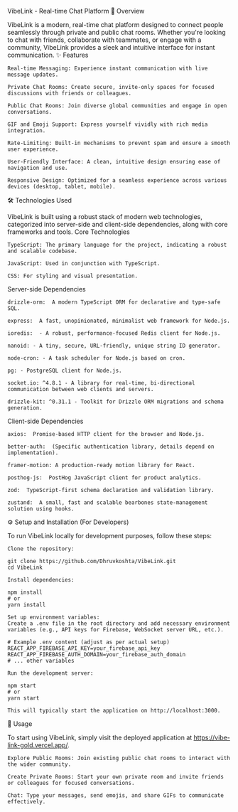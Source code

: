 VibeLink - Real-time Chat Platform
🚀 Overview

VibeLink is a modern, real-time chat platform designed to connect people seamlessly through private and public chat rooms. Whether you're looking to chat with friends, collaborate with teammates, or engage with a community, VibeLink provides a sleek and intuitive interface for instant communication.
✨ Features

    Real-time Messaging: Experience instant communication with live message updates.

    Private Chat Rooms: Create secure, invite-only spaces for focused discussions with friends or colleagues.

    Public Chat Rooms: Join diverse global communities and engage in open conversations.

    GIF and Emoji Support: Express yourself vividly with rich media integration.

    Rate-Limiting: Built-in mechanisms to prevent spam and ensure a smooth user experience.

    User-Friendly Interface: A clean, intuitive design ensuring ease of navigation and use.

    Responsive Design: Optimized for a seamless experience across various devices (desktop, tablet, mobile).

🛠️ Technologies Used

VibeLink is built using a robust stack of modern web technologies, categorized into server-side and client-side dependencies, along with core frameworks and tools.
Core Technologies

    TypeScript: The primary language for the project, indicating a robust and scalable codebase.

    JavaScript: Used in conjunction with TypeScript.

    CSS: For styling and visual presentation.

Server-side Dependencies

    drizzle-orm:  A modern TypeScript ORM for declarative and type-safe SQL.

    express:  A fast, unopinionated, minimalist web framework for Node.js.

    ioredis:  - A robust, performance-focused Redis client for Node.js.

    nanoid: - A tiny, secure, URL-friendly, unique string ID generator.

    node-cron: - A task scheduler for Node.js based on cron.

    pg: - PostgreSQL client for Node.js.

    socket.io: ^4.8.1 - A library for real-time, bi-directional communication between web clients and servers.

    drizzle-kit: ^0.31.1 - Toolkit for Drizzle ORM migrations and schema generation.

Client-side Dependencies

    axios:  Promise-based HTTP client for the browser and Node.js.

    better-auth:  (Specific authentication library, details depend on implementation).

    framer-motion: A production-ready motion library for React.

    posthog-js:  PostHog JavaScript client for product analytics.

    zod:  TypeScript-first schema declaration and validation library.

    zustand:  A small, fast and scalable bearbones state-management solution using hooks.

⚙️ Setup and Installation (For Developers)

To run VibeLink locally for development purposes, follow these steps:

    Clone the repository:

    git clone https://github.com/Dhruvkoshta/VibeLink.git
    cd VibeLink

    Install dependencies:

    npm install
    # or
    yarn install

    Set up environment variables:
    Create a .env file in the root directory and add necessary environment variables (e.g., API keys for Firebase, WebSocket server URL, etc.).

    # Example .env content (adjust as per actual setup)
    REACT_APP_FIREBASE_API_KEY=your_firebase_api_key
    REACT_APP_FIREBASE_AUTH_DOMAIN=your_firebase_auth_domain
    # ... other variables

    Run the development server:

    npm start
    # or
    yarn start

    This will typically start the application on http://localhost:3000.

🚀 Usage

To start using VibeLink, simply visit the deployed application at https://vibe-link-gold.vercel.app/.

    Explore Public Rooms: Join existing public chat rooms to interact with the wider community.

    Create Private Rooms: Start your own private room and invite friends or colleagues for focused conversations.

    Chat: Type your messages, send emojis, and share GIFs to communicate effectively.


